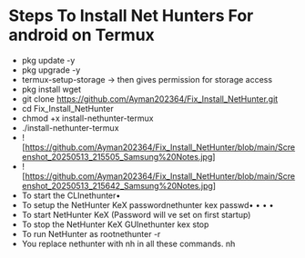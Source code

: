 # Steps To Install Net Hunters For android on Termux
- pkg update -y
- pkg upgrade -y
- termux-setup-storage -> then gives permission for storage access 
- pkg install wget
- git clone https://github.com/Ayman202364/Fix_Install_NetHunter.git
- cd Fix_Install_NetHunter
- chmod +x install-nethunter-termux
- ./install-nethunter-termux
- ![https://github.com/Ayman202364/Fix_Install_NetHunter/blob/main/Screenshot_20250513_215505_Samsung%20Notes.jpg]
- ![https://github.com/Ayman202364/Fix_Install_NetHunter/blob/main/Screenshot_20250513_215642_Samsung%20Notes.jpg]
- To start the CLInethunter•
- To setup the NetHunter KeX passwordnethunter kex passwd• • • •
- To start NetHunter KeX (Password will ve set on first startup)
- To stop the NetHunter KeX GUInethunter kex stop
- To run NetHunter as rootnethunter -r
- You replace nethunter with nh in all these commands. nh

